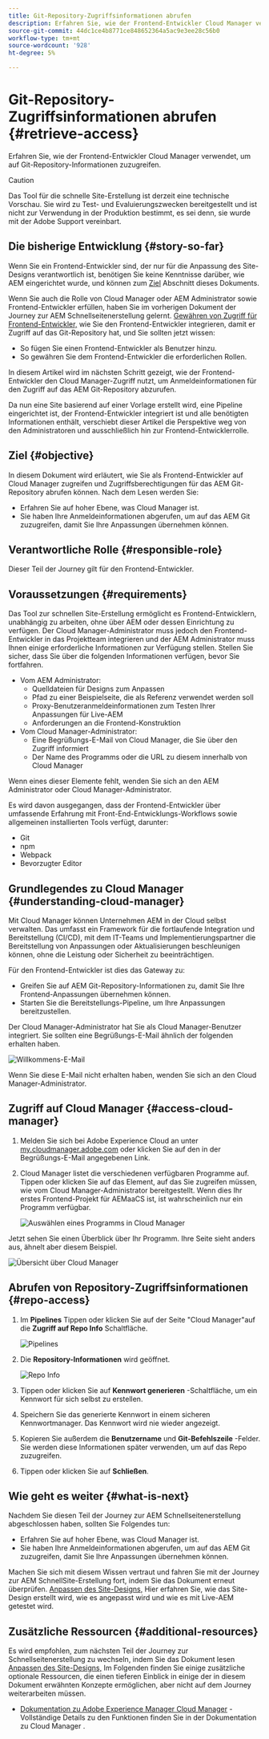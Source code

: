 ```yaml
---
title: Git-Repository-Zugriffsinformationen abrufen
description: Erfahren Sie, wie der Frontend-Entwickler Cloud Manager verwendet, um auf Git-Repository-Informationen zuzugreifen.
source-git-commit: 44dc1ce4b8771ce848652364a5ac9e3ee28c56b0
workflow-type: tm+mt
source-wordcount: '928'
ht-degree: 5%

---
```



# Git-Repository-Zugriffsinformationen abrufen {#retrieve-access}

Erfahren Sie, wie der Frontend-Entwickler Cloud Manager verwendet, um auf Git-Repository-Informationen zuzugreifen.

>[!CAUTION]
>
>Das Tool für die schnelle Site-Erstellung ist derzeit eine technische Vorschau. Sie wird zu Test- und Evaluierungszwecken bereitgestellt und ist nicht zur Verwendung in der Produktion bestimmt, es sei denn, sie wurde mit der Adobe Support vereinbart.

## Die bisherige Entwicklung {#story-so-far}

Wenn Sie ein Frontend-Entwickler sind, der nur für die Anpassung des Site-Designs verantwortlich ist, benötigen Sie keine Kenntnisse darüber, wie AEM eingerichtet wurde, und können zum [Ziel](#objective) Abschnitt dieses Dokuments.

Wenn Sie auch die Rolle von Cloud Manager oder AEM Administrator sowie Frontend-Entwickler erfüllen, haben Sie im vorherigen Dokument der Journey zur AEM Schnellseitenerstellung gelernt. [Gewähren von Zugriff für Frontend-Entwickler,](grant-access.md) wie Sie den Frontend-Entwickler integrieren, damit er Zugriff auf das Git-Repository hat, und Sie sollten jetzt wissen:

* So fügen Sie einen Frontend-Entwickler als Benutzer hinzu.
* So gewähren Sie dem Frontend-Entwickler die erforderlichen Rollen.

In diesem Artikel wird im nächsten Schritt gezeigt, wie der Frontend-Entwickler den Cloud Manager-Zugriff nutzt, um Anmeldeinformationen für den Zugriff auf das AEM Git-Repository abzurufen.

Da nun eine Site basierend auf einer Vorlage erstellt wird, eine Pipeline eingerichtet ist, der Frontend-Entwickler integriert ist und alle benötigten Informationen enthält, verschiebt dieser Artikel die Perspektive weg von den Administratoren und ausschließlich hin zur Frontend-Entwicklerrolle.

## Ziel {#objective}

In diesem Dokument wird erläutert, wie Sie als Frontend-Entwickler auf Cloud Manager zugreifen und Zugriffsberechtigungen für das AEM Git-Repository abrufen können. Nach dem Lesen werden Sie:

* Erfahren Sie auf hoher Ebene, was Cloud Manager ist.
* Sie haben Ihre Anmeldeinformationen abgerufen, um auf das AEM Git zuzugreifen, damit Sie Ihre Anpassungen übernehmen können.

## Verantwortliche Rolle {#responsible-role}

Dieser Teil der Journey gilt für den Frontend-Entwickler.

## Voraussetzungen {#requirements}

Das Tool zur schnellen Site-Erstellung ermöglicht es Frontend-Entwicklern, unabhängig zu arbeiten, ohne über AEM oder dessen Einrichtung zu verfügen. Der Cloud Manager-Administrator muss jedoch den Frontend-Entwickler in das Projektteam integrieren und der AEM Administrator muss Ihnen einige erforderliche Informationen zur Verfügung stellen. Stellen Sie sicher, dass Sie über die folgenden Informationen verfügen, bevor Sie fortfahren.

* Vom AEM Administrator:
   * Quelldateien für Designs zum Anpassen
   * Pfad zu einer Beispielseite, die als Referenz verwendet werden soll
   * Proxy-Benutzeranmeldeinformationen zum Testen Ihrer Anpassungen für Live-AEM
   * Anforderungen an die Frontend-Konstruktion
* Vom Cloud Manager-Administrator:
   * Eine Begrüßungs-E-Mail von Cloud Manager, die Sie über den Zugriff informiert
   * Der Name des Programms oder die URL zu diesem innerhalb von Cloud Manager

Wenn eines dieser Elemente fehlt, wenden Sie sich an den AEM Administrator oder Cloud Manager-Administrator.

Es wird davon ausgegangen, dass der Frontend-Entwickler über umfassende Erfahrung mit Front-End-Entwicklungs-Workflows sowie allgemeinen installierten Tools verfügt, darunter:

* Git
* npm
* Webpack
* Bevorzugter Editor

## Grundlegendes zu Cloud Manager {#understanding-cloud-manager}

Mit Cloud Manager können Unternehmen AEM in der Cloud selbst verwalten. Das umfasst ein Framework für die fortlaufende Integration und Bereitstellung (CI/CD), mit dem IT-Teams und Implementierungspartner die Bereitstellung von Anpassungen oder Aktualisierungen beschleunigen können, ohne die Leistung oder Sicherheit zu beeinträchtigen.

Für den Frontend-Entwickler ist dies das Gateway zu:

* Greifen Sie auf AEM Git-Repository-Informationen zu, damit Sie Ihre Frontend-Anpassungen übernehmen können.
* Starten Sie die Bereitstellungs-Pipeline, um Ihre Anpassungen bereitzustellen.

Der Cloud Manager-Administrator hat Sie als Cloud Manager-Benutzer integriert. Sie sollten eine Begrüßungs-E-Mail ähnlich der folgenden erhalten haben.

![Willkommens-E-Mail](assets/welcome-email.png)

Wenn Sie diese E-Mail nicht erhalten haben, wenden Sie sich an den Cloud Manager-Administrator.

## Zugriff auf Cloud Manager {#access-cloud-manager}

1. Melden Sie sich bei Adobe Experience Cloud an unter [my.cloudmanager.adobe.com](https://my.cloudmanager.adobe.com/) oder klicken Sie auf den in der Begrüßungs-E-Mail angegebenen Link.

1. Cloud Manager listet die verschiedenen verfügbaren Programme auf. Tippen oder klicken Sie auf das Element, auf das Sie zugreifen müssen, wie vom Cloud Manager-Administrator bereitgestellt. Wenn dies Ihr erstes Frontend-Projekt für AEMaaCS ist, ist wahrscheinlich nur ein Programm verfügbar.

   ![Auswählen eines Programms in Cloud Manager](assets/cloud-manager-select-program.png)

Jetzt sehen Sie einen Überblick über Ihr Programm. Ihre Seite sieht anders aus, ähnelt aber diesem Beispiel.

![Übersicht über Cloud Manager](assets/cloud-manager-overview.png)

## Abrufen von Repository-Zugriffsinformationen {#repo-access}

1. Im **Pipelines** Tippen oder klicken Sie auf der Seite &quot;Cloud Manager&quot;auf die **Zugriff auf Repo Info** Schaltfläche.

   ![Pipelines](assets/pipelines-repo-info.png)

1. Die **Repository-Informationen** wird geöffnet.

   ![Repo Info](assets/repo-info.png)

1. Tippen oder klicken Sie auf **Kennwort generieren** -Schaltfläche, um ein Kennwort für sich selbst zu erstellen.

1. Speichern Sie das generierte Kennwort in einem sicheren Kennwortmanager. Das Kennwort wird nie wieder angezeigt.

1. Kopieren Sie außerdem die **Benutzername** und **Git-Befehlszeile** -Felder. Sie werden diese Informationen später verwenden, um auf das Repo zuzugreifen.

1. Tippen oder klicken Sie auf **Schließen**.

## Wie geht es weiter {#what-is-next}

Nachdem Sie diesen Teil der Journey zur AEM Schnellseitenerstellung abgeschlossen haben, sollten Sie Folgendes tun:

* Erfahren Sie auf hoher Ebene, was Cloud Manager ist.
* Sie haben Ihre Anmeldeinformationen abgerufen, um auf das AEM Git zuzugreifen, damit Sie Ihre Anpassungen übernehmen können.

Machen Sie sich mit diesem Wissen vertraut und fahren Sie mit der Journey zur AEM SchnellSite-Erstellung fort, indem Sie das Dokument erneut überprüfen. [Anpassen des Site-Designs,](customize-theme.md) Hier erfahren Sie, wie das Site-Design erstellt wird, wie es angepasst wird und wie es mit Live-AEM getestet wird.

## Zusätzliche Ressourcen {#additional-resources}

Es wird empfohlen, zum nächsten Teil der Journey zur Schnellseitenerstellung zu wechseln, indem Sie das Dokument lesen [Anpassen des Site-Designs,](customize-theme.md) Im Folgenden finden Sie einige zusätzliche optionale Ressourcen, die einen tieferen Einblick in einige der in diesem Dokument erwähnten Konzepte ermöglichen, aber nicht auf dem Journey weiterarbeiten müssen.

* [Dokumentation zu Adobe Experience Manager Cloud Manager](https://experienceleague.adobe.com/docs/experience-manager-cloud-manager/using/introduction-to-cloud-manager.html?lang=de) - Vollständige Details zu den Funktionen finden Sie in der Dokumentation zu Cloud Manager .
